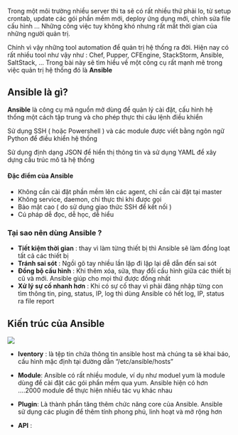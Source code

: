 Trong một môi trường nhiều server thì ta sẽ có rất nhiều thứ phải lo, từ setup crontab, update các gói phần mềm mới, deploy ứng dụng mới, chỉnh sửa file cấu hình ... Những công việc tuy không khó nhưng rất mất thời gian của những người quản trị. 

Chính vì vậy những tool automation để quản trị hệ thống ra đời. Hiện nay có rất nhiều tool như vậy như : Chef, Pupper, CFEngine, StackStorm, Ansible, SaltStack, ... Trong bài này sẽ tìm hiểu về một công cụ rất mạnh mẽ trong việc quản trị hệ thống đó là **Ansible**

## Ansible là gì? 

**Ansible** là công cụ mã nguồn mở dùng để quản lý cài đặt, cấu hình hệ thống một cách tập trung và cho phép thực thi câu lệnh điều khiển

Sử dụng SSH ( hoặc Powershell ) và các module được viết bằng ngôn ngữ Python để điều khiển hệ thống

Sử dụng định dạng JSON để hiển thị thông tin và sử dụng YAML để xây dựng cấu trúc mô tả hệ thống

#### Đặc điểm của Ansible

- Không cần cài đặt phần mềm lên các agent, chỉ cần cài đặt tại master
- Không service, daemon, chỉ thực thi khi được gọi
- Bảo mật cao ( do sử dụng giao thức SSH để kết nối )
- Cú pháp dễ đọc, dễ học, dễ hiểu

### Tại sao nên dùng Ansible ? 

- **Tiết kiệm thời gian** : thay vì làm từng thiết bị thì Ansible sẽ làm đồng loạt tất cả các thiết bị
- **Tránh sai sót** : Ngồi gõ tay nhiều lần lặp đi lặp lại dễ dẫn đến sai sót
- **Đồng bộ cấu hình** : Khi thêm xóa, sửa, thay đổi cấu hình giữa các thiết bị cũ và mới. Ansible giúp cho mọi thứ được đồng nhất
- **Xử lý sự cố nhanh hơn** : Khi có sự cố thay vì phải đăng nhập từng con tìm thông tin, ping, status, IP, log thì dùng Ansible có hết log, IP, status ra file report

## Kiến trúc của Ansible 

<img src="https://github.com/vjnkvt/Images/blob/master/ansible-infra.png">

- **Iventory** : là tệp tin chứa thông tin ansible host mà chúng ta sẽ khai báo, cấu hình mặc định tại đường dẫn “/etc/ansible/hosts”

- **Module**: Ansible có rất nhiều module, ví dụ như moduel yum là module dùng để cài đặt các gói phần mềm qua yum. Ansible hiện có hơn ….2000 module để thực hiện nhiều tác vụ khác nhau

- **Plugin**: Là thành phần tăng thêm chức năng core của Ansible. Ansible sử dụng các plugin để thêm tính phong phú, linh hoạt và mở rộng hơn

- **API** : 
